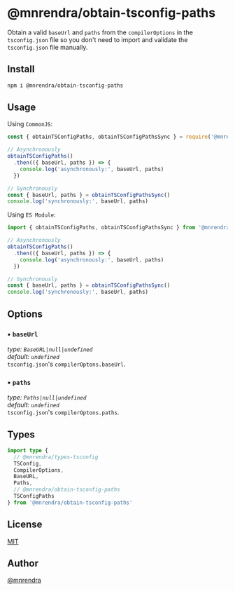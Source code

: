 # @mnrendra/obtain-tsconfig-paths
Obtain a valid `baseUrl` and `paths` from the `compilerOptions` in the `tsconfig.json` file so you don't need to import and validate the `tsconfig.json` file manually.

## Install
```bash
npm i @mnrendra/obtain-tsconfig-paths
```

## Usage

Using `CommonJS`:
```javascript
const { obtainTSConfigPaths, obtainTSConfigPathsSync } = require('@mnrendra/obtain-tsconfig-paths')

// Asynchronously
obtainTSConfigPaths()
  .then(({ baseUrl, paths }) => {
    console.log('asynchronously:', baseUrl, paths)
  })

// Synchronously
const { baseUrl, paths } = obtainTSConfigPathsSync()
console.log('synchronously:', baseUrl, paths)
```

Using `ES Module`:
```javascript
import { obtainTSConfigPaths, obtainTSConfigPathsSync } from '@mnrendra/obtain-tsconfig-paths'

// Asynchronously
obtainTSConfigPaths()
  .then(({ baseUrl, paths }) => {
    console.log('asynchronously:', baseUrl, paths)
  })

// Synchronously
const { baseUrl, paths } = obtainTSConfigPathsSync()
console.log('synchronously:', baseUrl, paths)
```

## Options
### • `baseUrl`
*type: `BaseURL|null|undefined`*<br/>
*default: `undefined`*<br/>
`tsconfig.json`'s `compilerOptons.baseUrl`.
### • `paths`
*type: `Paths|null|undefined`*<br/>
*default: `undefined`*<br/>
`tsconfig.json`'s `compilerOptons.paths`.

## Types
```typescript
import type {
  // @mnrendra/types-tsconfig
  TSConfig,
  CompilerOptions,
  BaseURL,
  Paths,
  // @mnrendra/obtain-tsconfig-paths
  TSConfigPaths
} from '@mnrendra/obtain-tsconfig-paths'
```

## License
[MIT](https://github.com/mnrendra/obtain-tsconfig-paths/blob/HEAD/LICENSE)

## Author
[@mnrendra](https://github.com/mnrendra)
